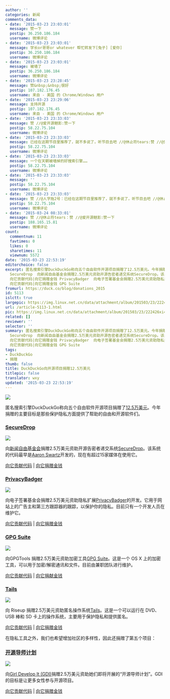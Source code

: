 ```yaml
---
author: ''
categories: 新闻
comments_data:
- date: '2015-03-23 23:03:01'
  message: 赞一下
  postip: 36.250.186.184
  username: 微博评论
- date: '2015-03-23 23:03:01'
  message: 学长or哥哥or whatever 帮忙转发下[兔子] [爱你]
  postip: 36.250.186.184
  username: 微博评论
- date: '2015-03-23 23:03:01'
  message: 被墙了
  postip: 36.250.186.184
  username: 微博评论
- date: '2015-03-23 23:28:45'
  message: 赞&nbsp;&nbsp;很好
  postip: 107.182.176.45
  username: 来自 - 美国 的 Chrome/Windows 用户
- date: '2015-03-23 23:29:06'
  message: 支持开源
  postip: 107.182.176.45
  username: 来自 - 美国 的 Chrome/Windows 用户
- date: '2015-03-23 23:33:03'
  message: 赞 //@爱开源魅影:赞一下
  postip: 58.22.75.104
  username: 微博评论
- date: '2015-03-23 23:33:03'
  message: 已经在这期节目里推荐了，就不多说了，听节目去吧 //@休止符tears:赞 //@爱开源魅影:赞一下
  postip: 58.22.75.104
  username: 微博评论
- date: '2015-03-23 23:33:03'
  message: 一个在天朝被墙掉的好搜索引擎……
  postip: 58.22.75.104
  username: 微博评论
- date: '2015-03-23 23:33:03'
  message: ''
  postip: 58.22.75.104
  username: 微博评论
- date: '2015-03-23 23:33:03'
  message: 赞 //@人字拖2号：已经在这期节目里推荐了，就不多说了，听节目去吧 //@休止符tears:赞 //@爱开源魅影:赞一下
  postip: 58.22.75.104
  username: 微博评论
- date: '2015-03-24 08:33:01'
  message: 赞 //@休止符tears：赞 //@爱开源魅影:赞一下
  postip: 188.165.15.81
  username: 微博评论
count:
  commentnum: 11
  favtimes: 0
  likes: 0
  sharetimes: 11
  viewnum: 5572
date: '2015-03-23 22:53:19'
editorchoice: false
excerpt: 匿名搜索引擎DuckDuckGo称向五个自由软件开源项目捐赠了12.5万美元。今年捐赠的主要目标是那些保护隐私方面提供了帮助的自由和开源软件们。
  SecureDrop  向新闻自由基金会捐赠2.5万美元资助开源告密者递交系统SecureDrop。该系统的代码最早是Aaron Swartz开发的，现在有超过15家媒体在使用它。
  向它贡献代码|向它捐赠金钱 PrivacyBadger  向电子签署基金会捐赠2.5万美元资助隐私扩展PrivacyBadger的开发。它用于网站上的广告主和第三方跟踪器的跟踪，以保护你的隐私。目前只有一个开发人员在维护它。
  向它贡献代码|向它捐赠金钱 GPG Suite
fromurl: https://duck.co/blog/donations_2015
id: 5113
islctt: true
largepic: https://img.linux.net.cn/data/attachment/album/201503/23/222426xi4et4o0vt5k18jj.png
url: /article-5113-1.html
pic: https://img.linux.net.cn/data/attachment/album/201503/23/222426xi4et4o0vt5k18jj.png.thumb.jpg
related: []
reviewer: ''
selector: ''
summary: 匿名搜索引擎DuckDuckGo称向五个自由软件开源项目捐赠了12.5万美元。今年捐赠的主要目标是那些保护隐私方面提供了帮助的自由和开源软件们。
  SecureDrop  向新闻自由基金会捐赠2.5万美元资助开源告密者递交系统SecureDrop。该系统的代码最早是Aaron Swartz开发的，现在有超过15家媒体在使用它。
  向它贡献代码|向它捐赠金钱 PrivacyBadger  向电子签署基金会捐赠2.5万美元资助隐私扩展PrivacyBadger的开发。它用于网站上的广告主和第三方跟踪器的跟踪，以保护你的隐私。目前只有一个开发人员在维护它。
  向它贡献代码|向它捐赠金钱 GPG Suite
tags:
- DuckDuckGo
- 捐赠
thumb: false
title: DuckDuckGo向开源项目捐赠12.5万美元
titlepic: false
translator: wxy
updated: '2015-03-23 22:53:19'
---
```


![](/data/attachment/album/201503/23/222426xi4et4o0vt5k18jj.png)


匿名搜索引擎DuckDuckGo称向五个自由软件开源项目捐赠了[12.5万美元](https://duck.co/blog/donations_2015)。今年捐赠的主要目标是那些保护隐私方面提供了帮助的自由和开源软件们。


### [SecureDrop](https://securedrop.org/)


![](/data/attachment/album/201503/23/223054sn7ybjsw4nstsmb7.png)


向[新闻自由基金会](https://duck.co/redir/?u=https%3A%2F%2Ffreedom.press%2F)捐赠2.5万美元资助开源告密者递交系统[SecureDrop](https://securedrop.org/)。该系统的代码最早是[Aaron Swartz](https://duck.co/redir/?u=http%3A%2F%2Fen.wikipedia.org%2Fwiki%2FAaron_Swartz)开发的，现在有超过15家媒体在使用它。


[向它贡献代码](https://github.com/freedomofpress/securedrop) | [向它捐赠金钱](https://freedom.press/donate)


### [PrivacyBadger](https://www.eff.org/privacybadger)


![](/data/attachment/album/201503/23/223256wllf4qabqdbn5cj4.png)


向电子签署基金会捐赠2.5万美元资助隐私扩展[PrivacyBadger](https://www.eff.org/privacybadger)的开发。它用于网站上的广告主和第三方跟踪器的跟踪，以保护你的隐私。目前只有一个开发人员在维护它。


[向它贡献代码](https://github.com/EFForg/privacybadgerfirefox) | [向它捐赠金钱](https://supporters.eff.org/donate/support-privacy-badger/)


### [GPG Suite](https://gpgtools.org/gpgsuite.html)


![](/data/attachment/album/201503/23/223658cif8m892tmjjmcsd.png)


向GPGTools 捐赠2.5万美元资助加密工具[GPG Suite](https://gpgtools.org/gpgsuite.html)。这是一个 OS X 上的加密工具，可以用于加密/解密通讯和文件。目前由兼职团队进行维护。


[向它贡献代码](https://gpgtools.org/opensource.html) | [向它捐献金钱](https://gpgtools.org/donate.html)


### [Tails](https://tails.boum.org/)


![](/data/attachment/album/201503/23/224242tj793vqha52jkuzx.jpeg)


向 Riseup 捐赠2.5万美元资助匿名操作系统[Tails](https://tails.boum.org/)。这是一个可以运行在 DVD、USB 棒和 SD 卡上的操作系统，主要用于保护隐私和提供匿名。


[向它贡献代码](https://tails.boum.org/contribute/index.en.html) | [向它捐赠金钱](https://tails.boum.org/contribute/how/donate/index.en.html)


在隐私工具之外，我们也希望增加社区的多样性，因此还捐赠了第五个项目：


### [开源导师计划](https://www.girldevelopit.com/chapters)


![](/data/attachment/album/201503/23/224808uxbd61zzef44qvaz.png)


向[Girl Develop It (GDI)](https://www.girldevelopit.com/)捐赠2.5万美元资助她们即将开展的“开源导师计划”。GDI 的目标是让更多女性参与开源项目。


[向它贡献代码](https://www.girldevelopit.com/chapters) | [向它捐赠金钱](https://www.girldevelopit.com/donate)